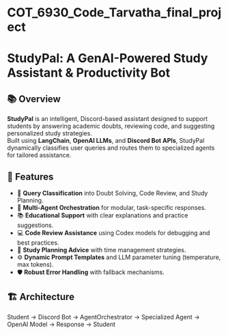 # COT_6930_Code_Tarvatha_final_project
# StudyPal: A GenAI-Powered Study Assistant & Productivity Bot

## 📚 Overview
**StudyPal** is an intelligent, Discord-based assistant designed to support students by answering academic doubts, reviewing code, and suggesting personalized study strategies.  
Built using **LangChain**, **OpenAI LLMs**, and **Discord Bot APIs**, StudyPal dynamically classifies user queries and routes them to specialized agents for tailored assistance.

## 🚀 Features
- 🎯 **Query Classification** into Doubt Solving, Code Review, and Study Planning.
- 🤖 **Multi-Agent Orchestration** for modular, task-specific responses.
- 📚 **Educational Support** with clear explanations and practice suggestions.
- 💻 **Code Review Assistance** using Codex models for debugging and best practices.
- 📅 **Study Planning Advice** with time management strategies.
- ⚙️ **Dynamic Prompt Templates** and LLM parameter tuning (temperature, max tokens).
- 🛡️ **Robust Error Handling** with fallback mechanisms.

## 🏗️ Architecture
Student → Discord Bot → AgentOrchestrator → Specialized Agent → OpenAI Model → Response → Student
